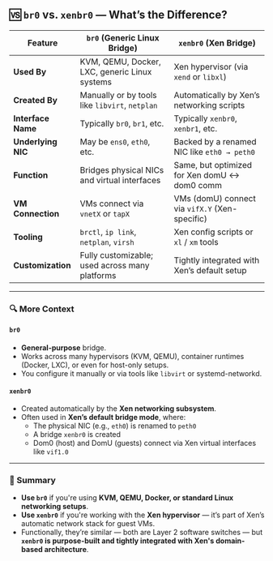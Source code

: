 ## 🆚 `br0` vs. `xenbr0` — What’s the Difference?

|Feature|`br0` (Generic Linux Bridge)|`xenbr0` (Xen Bridge)|
|---|---|---|
|**Used By**|KVM, QEMU, Docker, LXC, generic Linux systems|Xen hypervisor (via `xend` or `libxl`)|
|**Created By**|Manually or by tools like `libvirt`, `netplan`|Automatically by Xen’s networking scripts|
|**Interface Name**|Typically `br0`, `br1`, etc.|Typically `xenbr0`, `xenbr1`, etc.|
|**Underlying NIC**|May be `ens0`, `eth0`, etc.|Backed by a renamed NIC like `eth0 → peth0`|
|**Function**|Bridges physical NICs and virtual interfaces|Same, but optimized for Xen domU <-> dom0 comm|
|**VM Connection**|VMs connect via `vnetX` or `tapX`|VMs (domU) connect via `vifX.Y` (Xen-specific)|
|**Tooling**|`brctl`, `ip link`, `netplan`, `virsh`|Xen config scripts or `xl` / `xm` tools|
|**Customization**|Fully customizable; used across many platforms|Tightly integrated with Xen’s default setup|

---

### 🔍 More Context

#### `br0`

- **General-purpose** bridge.
- Works across many hypervisors (KVM, QEMU), container runtimes (Docker, LXC), or even for host-only setups.
- You configure it manually or via tools like `libvirt` or systemd-networkd.

#### `xenbr0`

- Created automatically by the **Xen networking subsystem**.
- Often used in **Xen’s default bridge mode**, where:
    - The physical NIC (e.g., `eth0`) is renamed to `peth0`
    - A bridge `xenbr0` is created
    - Dom0 (host) and DomU (guests) connect via Xen virtual interfaces like `vif1.0`

---

### 🧠 Summary

- **Use `br0`** if you're using **KVM, QEMU, Docker, or standard Linux networking setups**.
- **Use `xenbr0`** if you're working with the **Xen hypervisor** — it’s part of Xen’s automatic network stack for guest VMs.
- Functionally, they’re similar — both are Layer 2 software switches — but **`xenbr0` is purpose-built and tightly integrated with Xen's domain-based architecture**.